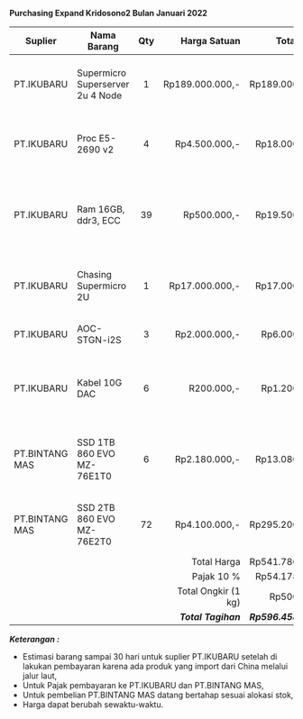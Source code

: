 **Purchasing Expand Kridosono2 Bulan Januari 2022**

| Suplier        | Nama Barang                      | Qty |        Harga Satuan |           Total Harga | Keterangan                                          |
| -------------- | -------------------------------- | :-: | ------------------: | --------------------: | --------------------------------------------------- |
| PT.IKUBARU     | Supermicro Superserver 2u 4 Node |  1  |     Rp189.000.000,- |       Rp189.000.000,- | Tambahan Compute Kridosono dari total 3 compute     |
| PT.IKUBARU     | Proc E5-2690 v2                  |  4  |       Rp4.500.000,- |        Rp18.000.000,- | Mengganti Prosesor node storage 7 dan node 8        |
| PT.IKUBARU     | Ram 16GB, ddr3, ECC              | 39  |         Rp500.000,- |        Rp19.500.000,- | Menambah Memory Ceph menjadi 208GB per Node Storage |
| PT.IKUBARU     | Chasing Supermicro 2U            |  1  |      Rp17.000.000,- |        Rp17.000.000,- | Untuk Node storage Ceph  24 slot SSD 2,5 inch       |
| PT.IKUBARU     | AOC-STGN-i2S                     |  3  |       Rp2.000.000,- |         Rp6.000.000,- | Card 10 G per node 1 pcs                            |
| PT.IKUBARU     | Kabel 10G DAC                    |  6  |          R200.000,- |         Rp1.200.000,- | Kabel 10G per node 2pcs 2Meter (Merk Lokal).        |
| PT.BINTANG MAS | SSD 1TB 860 EVO MZ-76E1T0        |  6  |       Rp2.180.000,- |        Rp13.080.000,- | Untuk OS Node Storage tanpa raid1, per node 2pcs    |
| PT.BINTANG MAS | SSD 2TB 860 EVO MZ-76E2T0        | 72  |       Rp4.100.000,- |       Rp295.200.000,- | Untuk Storage Ceph, per node 24 ssd                 |
|                |                                  |     |         Total Harga |       Rp541.780.000,- |                                                     |
|                |                                  |     |         Pajak  10 % |        Rp54.178.000,- |                                                     |
|                |                                  |     | Total Ongkir (1 kg) |           Rp500.000,- |                                                     |
|                |                                  |     | ***Total Tagihan*** | ***Rp596.458.000,-*** |                                                     |



***Keterangan :***
- Estimasi barang sampai 30 hari untuk suplier PT.IKUBARU setelah di lakukan pembayaran karena ada produk yang import dari China melalui jalur laut,
- Untuk Pajak pembayaran ke PT.IKUBARU dan PT.BINTANG MAS,
- Untuk pembelian PT.BINTANG MAS datang bertahap sesuai alokasi stok,
- Harga dapat berubah sewaktu-waktu.